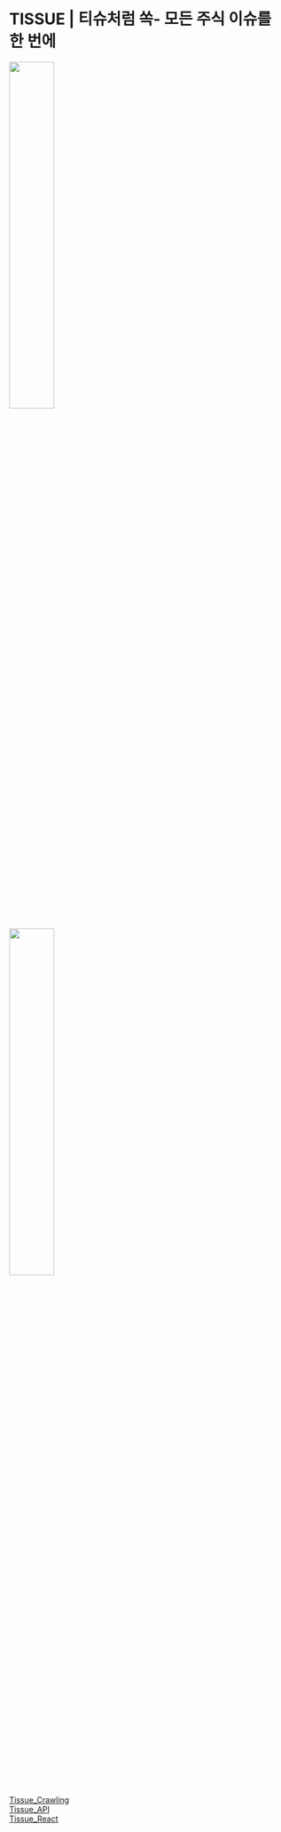 # TISSUE | 티슈처럼 쏙- 모든 주식 이슈를 한 번에
<img width="40%" height="40%" src="https://github.com/zmgu/Tissue/assets/122958434/823e23ca-85d4-4026-af85-971c19ef6dc1"><br>
<img width="40%" height="40%" src="https://github.com/zmgu/Tissue/assets/122958434/6aeab5eb-6740-49a9-9339-07e135872f4e"><br>
[Tissue_Crawling](https://github.com/zmgu/NewsCrawling.git)<br>
[Tissue_API](https://github.com/minseoky/Tissue_API.git)<br>
[Tissue_React](https://github.com/minseoky/Tissue_React.git)<br>




